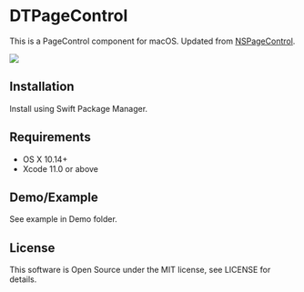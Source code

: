 # DTPageControl

This is a PageControl component for macOS. Updated from [NSPageControl](https://github.com/nerd0geek1/NSPageControl).

![](https://i.imgur.com/q8ZArtm.png)

## Installation
Install using Swift Package Manager.

## Requirements
- OS X 10.14+
- Xcode 11.0 or above

## Demo/Example
See example in Demo folder.


## License
This software is Open Source under the MIT license, see LICENSE for details.